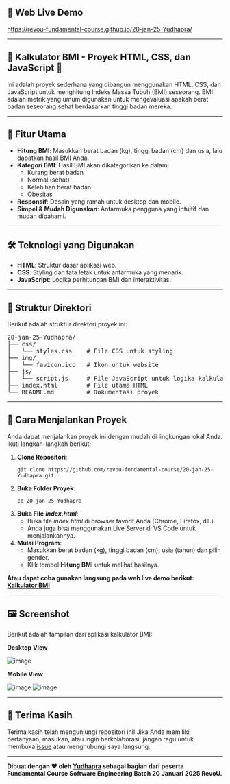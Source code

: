 ## 🔗 Web Live Demo

https://revou-fundamental-course.github.io/20-jan-25-Yudhapra/

---

## 🧮 Kalkulator BMI - Proyek HTML, CSS, dan JavaScript 🚀

Ini adalah proyek sederhana yang dibangun menggunakan HTML, CSS, dan JavaScript untuk menghitung Indeks Massa Tubuh (BMI) seseorang. BMI adalah metrik yang umum digunakan untuk mengevaluasi apakah berat badan seseorang sehat berdasarkan tinggi badan mereka.

---

## 🌟 Fitur Utama

- **Hitung BMI**: Masukkan berat badan (kg), tinggi badan (cm) dan usia, lalu dapatkan hasil BMI Anda.
- **Kategori BMI**: Hasil BMI akan dikategorikan ke dalam:
  - Kurang berat badan
  - Normal (sehat)
  - Kelebihan berat badan
  - Obesitas
- **Responsif**: Desain yang ramah untuk desktop dan mobile.
- **Simpel & Mudah Digunakan**: Antarmuka pengguna yang intuitif dan mudah dipahami.

---

## 🛠️ Teknologi yang Digunakan

- **HTML**: Struktur dasar aplikasi web.
- **CSS**: Styling dan tata letak untuk antarmuka yang menarik.
- **JavaScript**: Logika perhitungan BMI dan interaktivitas.

---

## 📂 Struktur Direktori

Berikut adalah struktur direktori proyek ini:
<pre>
20-jan-25-Yudhapra/
├── css/
│   └── styles.css    # File CSS untuk styling
├── img/
│   └── favicon.ico   # Ikon untuk website
├── js/
│   └── script.js     # File JavaScript untuk logika kalkulator
├── index.html        # File utama HTML
└── README.md         # Dokumentasi proyek
</pre>
---

## 🚀 Cara Menjalankan Proyek

Anda dapat menjalankan proyek ini dengan mudah di lingkungan lokal Anda. Ikuti langkah-langkah berikut:

1. **Clone Repositori**:
   ```
   git clone https://github.com/revou-fundamental-course/20-jan-25-Yudhapra.git
   ```
2. **Buka Folder Proyek**:
   ```
   cd 20-jan-25-Yudhapra
   ```
3. **Buka File** ***index.html***:
   - Buka file *index.html* di browser favorit Anda (Chrome, Firefox, dll.).
   - Anda juga bisa menggunakan Live Server di VS Code untuk menjalankannya.
4. **Mulai Program**:
   - Masukkan berat badan (kg), tinggi badan (cm), usia (tahun) dan pilih gender.
   - Klik tombol **Hitung BMI** untuk melihat hasilnya.

**Atau dapat coba gunakan langsung pada web live demo berikut: [Kalkulator BMI](https://revou-fundamental-course.github.io/20-jan-25-Yudhapra/)**

---

## 🖼️ Screenshot
Berikut adalah tampilan dari aplikasi kalkulator BMI:

**Desktop View**

![image](https://github.com/user-attachments/assets/192d1ded-fc10-4db7-bc7d-49bae51b3324)

**Mobile View**

![image](https://github.com/user-attachments/assets/e7ac78bb-62b9-4133-bb7b-de828be1c8f7)
![image](https://github.com/user-attachments/assets/4069a3a5-c527-4102-9c64-447571fe5f30)



---

## 🙏 Terima Kasih
Terima kasih telah mengunjungi repositori ini! Jika Anda memiliki pertanyaan, masukan, atau ingin berkolaborasi, jangan ragu untuk membuka [issue](https://github.com/revou-fundamental-course/20-jan-25-Yudhapra/issues) atau menghubungi saya langsung.

---
**Dibuat dengan ❤️ oleh [Yudhapra](https://github.com/Yudhapra) sebagai bagian dari peserta Fundamental Course Software Engineering Batch 20 Januari 2025 RevoU.**
